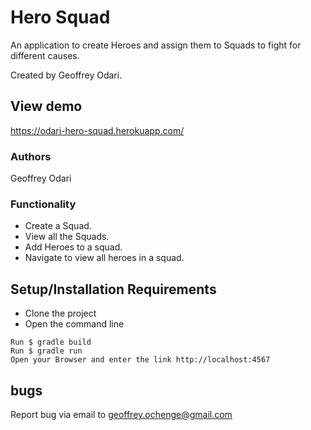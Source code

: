 # Hero Squad
An application to create Heroes and assign them to Squads to fight for different causes.

Created by Geoffrey Odari.
## View demo
https://odari-hero-squad.herokuapp.com/

### Authors
Geoffrey Odari

### Functionality
* Create a Squad.
* View all the Squads.
* Add Heroes to a squad.
* Navigate to view all heroes in a squad.

## Setup/Installation Requirements
* Clone the project
* Open the command line
```
Run $ gradle build
Run $ gradle run
Open your Browser and enter the link http://localhost:4567
```
## bugs
Report bug via email to geoffrey.ochenge@gmail.com